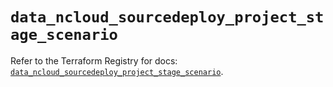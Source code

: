 # `data_ncloud_sourcedeploy_project_stage_scenario`

Refer to the Terraform Registry for docs: [`data_ncloud_sourcedeploy_project_stage_scenario`](https://registry.terraform.io/providers/navercloudplatform/ncloud/4.0.4/docs/data-sources/sourcedeploy_project_stage_scenario).
